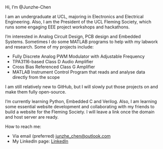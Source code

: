 Hi, I’m @Junzhe-Chen

I am an undergraduate at UCL, majoring in Electronics and Electrical Engineering. Also, I am the President of the UCL Fleming Society, which runs some engaging EEE project workshops and hackathons.

I’m interested in Analog Circuit Design, PCB design and Embedded Systems. Sometimes I do some MATLAB programs to help with my labwork and research. Some of my projects include:
- Fully Discrete Analog PWM Modulator with Adjustable Frequency
- TPA3116-based Class D Audio Amplifier
- Cross Bias Referenced Class G Amplifier
- MATLAB Instrument Control Program that reads and analyse data directly from the scope

I am still relatively new to GitHub, but I will slowly put those projects on and make them fully open-source.

I’m currently learning Python, Embedded C and Verilog. Also, I am learning some essential website development and collaborating with my friends to build a website for the Fleming Society. I will leave a link once the domain and host server are ready. 

How to reach me:
- Via email (preferred) junzhe_chen@outlook.com
- My LinkedIn page: [LinkedIn](https://www.linkedin.com/in/junzhe-chen)

<!---
Junzhe-Chen/Junzhe-Chen is a ✨ special ✨ repository because its `README.md` (this file) appears on your GitHub profile.
You can click the Preview link to take a look at your changes.
--->
